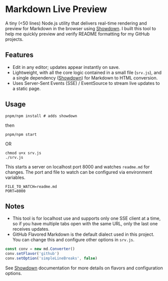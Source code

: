 # Markdown Live Preview

A tiny (<50 lines) Node.js utility that delivers real-time rendering and
preview for Markdown in the browser using
[Showdown](https://github.com/showdownjs/showdown). I built this tool to help
me quickly preview and verify README formatting for my GitHub projects.

## Features
- Edit in any editor; updates appear instantly on save.
- Lightweight, with all the core logic contained in a small file (`srv.js`),
and a single dependency ([Showdown](https://github.com/showdownjs/showdown))
for Markdown to HTML conversion.
- Uses Server-Sent Events (SSE) / EventSource to stream live updates to a
static page.

## Usage
```shell
pnpm/npm install # adds showdown 
```
then

```shell
pnpm/npm start 

```
OR

```shell
chmod u+x srv.js
./srv.js

```

This starts a server on localhost port 8000 and watches `readme.md` for
changes. The port and file to watch can be configured via environment
variables.

```shell
FILE_TO_WATCH=readme.md
PORT=8000
```

## Notes
- This tool is for localhost use and supports only one SSE client at a time, so
if you have multiple tabs open with the same URL, only the last one receives
updates.
- GitHub Flavored Markdown is the default dialect used in this project. You can
change this and configure other options in `srv.js`.
```javascript
const conv = new md.Converter()
conv.setFlavor('github')
conv.setOption('simpleLineBreaks', false)
```
See [Showdown](https://github.com/showdownjs/showdown) documentation for more
details on flavors and configuration options.
